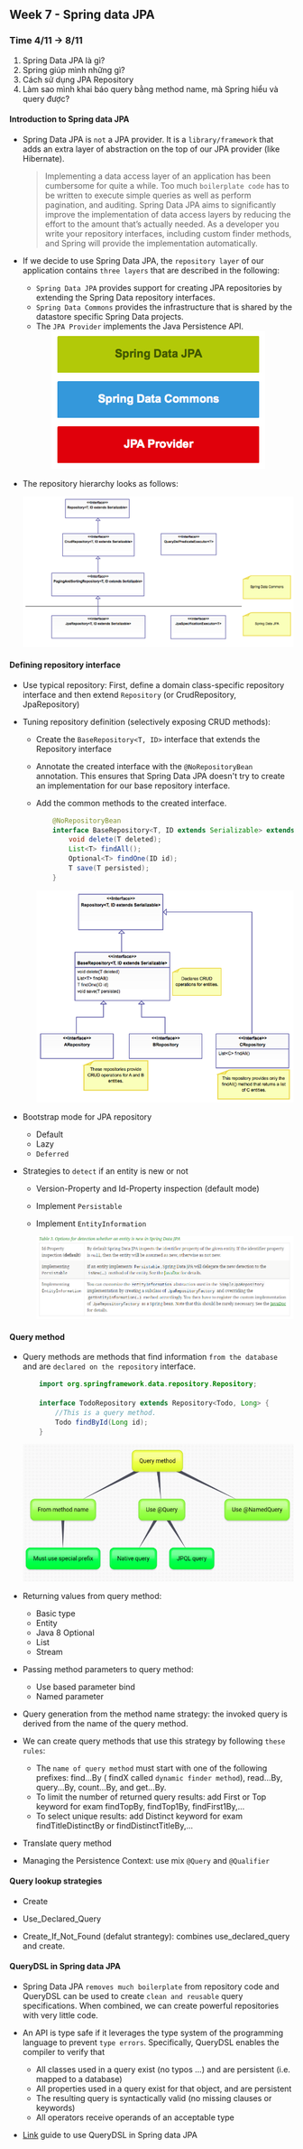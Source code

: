 ## Week 7 - Spring data JPA

### Time 4/11 -> 8/11

1. Spring Data JPA là gì?
2. Spring giúp mình những gì?
3. Cách sử dụng JPA Repository
4. Làm sao mình khai báo query bằng method name, mà Spring hiểu và query được?

#### Introduction to Spring data JPA

+ Spring Data JPA is `not` a JPA provider. It is a `library/framework` that adds an extra layer of abstraction on the top of our JPA provider (like Hibernate).

    > Implementing a data access layer of an application has been cumbersome for quite a while. Too much `boilerplate code` has to be written to execute simple queries as well as perform pagination, and auditing. Spring Data JPA aims to significantly improve the implementation of data access layers by reducing the effort to the amount that’s actually needed. As a developer you write your repository interfaces, including custom finder methods, and Spring will provide the implementation automatically.

+ If we decide to use Spring Data JPA, the `repository layer` of our application contains `three layers` that are described in the following:
  + `Spring Data JPA` provides support for creating JPA repositories by extending the Spring Data repository interfaces.
  + `Spring Data Commons` provides the infrastructure that is shared by the datastore specific Spring Data projects.
  + The `JPA Provider` implements the Java Persistence API.
  
  <div align="center">
    <img src="media/spring-data-jpa-intro.png" />
  </div>

+ The repository hierarchy looks as follows:
  <div align="center">
    <img src="media/repository-hierarchy.png" />
  </div>

#### Defining repository interface

+ Use typical repository: First, define a domain class-specific repository interface and then extend `Repository` (or CrudRepository, JpaRepository)

+ Tuning repository definition (selectively exposing CRUD methods):
  + Create the `BaseRepository<T, ID>` interface that extends the Repository interface
  + Annotate the created interface with the `@NoRepositoryBean` annotation. This ensures that Spring Data JPA doesn't try to create an implementation for our base repository interface.
  + Add the common methods to the created interface.

    ```java
        @NoRepositoryBean
        interface BaseRepository<T, ID extends Serializable> extends Repository<T, ID> {
            void delete(T deleted);        
            List<T> findAll();
            Optional<T> findOne(ID id);
            T save(T persisted);
        }
    ```

    <div align="center">
        <img src="media/tuning-repository.png" />
    </div>

+ Bootstrap mode for JPA repository
  + Default
  + Lazy
  + `Deferred`

+ Strategies to `detect` if an entity is new or not
  + Version-Property and Id-Property inspection (default mode)
  + Implement `Persistable`
  + Implement `EntityInformation`

    <div align="center">
        <img src="media/entity-detect.png" />
    </div>

#### Query method

+ Query methods are methods that find information `from the database` and are `declared on the repository` interface.

    ```java
        import org.springframework.data.repository.Repository;
 
        interface TodoRepository extends Repository<Todo, Long> {
            //This is a query method.
            Todo findById(Long id);
        }
    ```

    <div align="center">
        <img src="media/overview-query.png" />
    </div>

+ Returning values from query method:
  + Basic type
  + Entity
  + Java 8 Optional<T>
  + List<T>
  + Stream<T>

+ Passing method parameters to query method:
  + Use based parameter bind
  + Named parameter

+ Query generation from the method name strategy: the invoked query is derived from the name of the query method.

+ We can create query methods that use this strategy by following `these rules`:
  + The `name of query method` must start with one of the following prefixes: find...By ( findX called `dynamic finder method`), read...By, query...By, count...By, and get...By.
  + To limit the number of returned query results: add First or Top keyword for exam findTopBy, findTop1By, findFirst1By,...
  + To select unique results: add Distinct keyword for exam findTitleDistinctBy or findDistinctTitleBy,...

+ Translate query method

+ Managing the Persistence Context: use mix `@Query` and `@Qualifier`

#### Query lookup strategies

+ Create

+ Use_Declared_Query

+ Create_If_Not_Found (defalut strantegy): combines use_declared_query and create.

#### QueryDSL in Spring data JPA

+ Spring Data JPA `removes much boilerplate` from repository code and QueryDSL can be used to create `clean and reusable` query specifications. When combined, we can create powerful repositories with very little code.

+ An API is type safe if it leverages the type system of the programming language to prevent `type errors`. Specifically, QueryDSL enables the compiler to verify that
  + All classes used in a query exist (no typos ...) and are persistent (i.e. mapped to a database)
  + All properties used in a query exist for that object, and are persistent
  + The resulting query is syntactically valid (no missing clauses or keywords)
  + All operators receive operands of an acceptable type

+ [Link](http://www.querydsl.com/static/querydsl/latest/reference/html/ch02.html#jpa_integration) guide to use QueryDSL in Spring data JPA